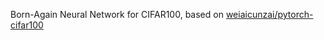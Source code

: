 Born-Again Neural Network for CIFAR100, based on [weiaicunzai/pytorch-cifar100](https://github.com/weiaicunzai/pytorch-cifar100)
